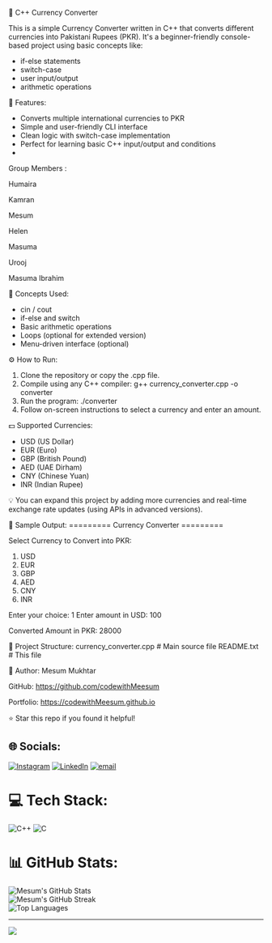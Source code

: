 
💱 C++ Currency Converter

This is a simple Currency Converter written in C++ that converts different currencies into Pakistani Rupees (PKR). It's a beginner-friendly console-based project using basic concepts like:

- if-else statements
- switch-case
- user input/output
- arithmetic operations

📌 Features:
- Converts multiple international currencies to PKR
- Simple and user-friendly CLI interface
- Clean logic with switch-case implementation
- Perfect for learning basic C++ input/output and conditions
- 

Group Members : 

Humaira 

Kamran  

Mesum

Helen

Masuma

Urooj

Masuma Ibrahim

🧠 Concepts Used:
- cin / cout
- if-else and switch
- Basic arithmetic operations
- Loops (optional for extended version)
- Menu-driven interface (optional)

⚙️ How to Run:
1. Clone the repository or copy the .cpp file.
2. Compile using any C++ compiler:
   g++ currency_converter.cpp -o converter
3. Run the program:
   ./converter
4. Follow on-screen instructions to select a currency and enter an amount.

💵 Supported Currencies:
- USD (US Dollar)
- EUR (Euro)
- GBP (British Pound)
- AED (UAE Dirham)
- CNY (Chinese Yuan)
- INR (Indian Rupee)

💡 You can expand this project by adding more currencies and real-time exchange rate updates (using APIs in advanced versions).

📸 Sample Output:
========= Currency Converter =========

Select Currency to Convert into PKR:
1. USD
2. EUR
3. GBP
4. AED
5. CNY
6. INR

Enter your choice: 1
Enter amount in USD: 100

Converted Amount in PKR: 28000

📂 Project Structure:
currency_converter.cpp   # Main source file
README.txt               # This file

🙌 Author:
Mesum Mukhtar

GitHub: https://github.com/codewithMeesum 

Portfolio: https://codewithMeesum.github.io

⭐ Star this repo if you found it helpful!



## 🌐 Socials:
[![Instagram](https://img.shields.io/badge/Instagram-%23E4405F.svg?logo=Instagram&logoColor=white)](https://instagram.com/meesummukhtar) [![LinkedIn](https://img.shields.io/badge/LinkedIn-%230077B5.svg?logo=linkedin&logoColor=white)](www.linkedin.com/in/mesummukhtar) [![email](https://img.shields.io/badge/Email-D14836?logo=gmail&logoColor=white)](mailto:mesummukhtar47@gmail.com) 

# 💻 Tech Stack:
![C++](https://img.shields.io/badge/c++-%2300599C.svg?style=for-the-badge&logo=c%2B%2B&logoColor=white) ![C](https://img.shields.io/badge/c-%2300599C.svg?style=for-the-badge&logo=c&logoColor=white)
# 📊 GitHub Stats:

![Mesum's GitHub Stats](https://github-readme-stats.vercel.app/api?username=codewithMeesum&theme=dark&hide_border=false&include_all_commits=true&count_private=true)<br/>
![Mesum's GitHub Streak](https://streak-stats.demolab.com?user=codewithMeesum&theme=dark&hide_border=false)<br/>
![Top Languages](https://github-readme-stats.vercel.app/api/top-langs/?username=codewithMeesum&theme=dark&hide_border=false&layout=compact&langs_count=6&hide=html)

---

[![](https://visitcount.itsvg.in/api?id=codewithMeesum&icon=0&color=0)](https://visitcount.itsvg.in)

